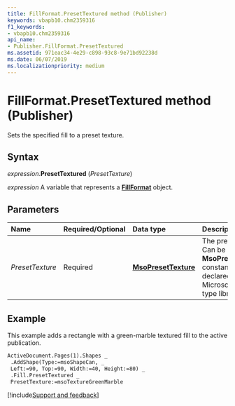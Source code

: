 ```yaml
---
title: FillFormat.PresetTextured method (Publisher)
keywords: vbapb10.chm2359316
f1_keywords:
- vbapb10.chm2359316
api_name:
- Publisher.FillFormat.PresetTextured
ms.assetid: 971eac34-4e29-c898-93c8-9e71bd92238d
ms.date: 06/07/2019
ms.localizationpriority: medium
---
```



# FillFormat.PresetTextured method (Publisher)

Sets the specified fill to a preset texture.


## Syntax

_expression_.**PresetTextured** (_PresetTexture_)

_expression_ A variable that represents a **[FillFormat](publisher.fillformat.md)** object.


## Parameters

|Name|Required/Optional|Data type|Description|
|:-----|:-----|:-----|:-----|
|_PresetTexture_ |Required| **[MsoPresetTexture](Office.MsoPresetTexture.md)** |The preset texture. Can be one of the **MsoPresetTexture** constants declared in the Microsoft Office type library.|



## Example

This example adds a rectangle with a green-marble textured fill to the active publication.

```vb
ActiveDocument.Pages(1).Shapes _ 
 .AddShape(Type:=msoShapeCan, _ 
 Left:=90, Top:=90, Width:=40, Height:=80) _ 
 .Fill.PresetTextured _ 
 PresetTexture:=msoTextureGreenMarble 

```

[!include[Support and feedback](~/includes/feedback-boilerplate.md)]